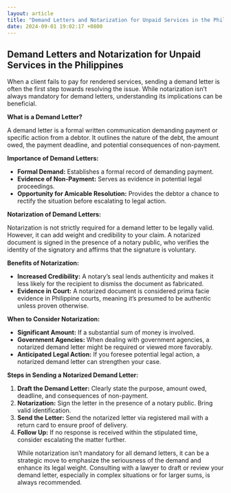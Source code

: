 ```yaml
---
layout: article
title: "Demand Letters and Notarization for Unpaid Services in the Philippines"
date: 2024-09-01 19:02:17 +0800
---
```


<h2>Demand Letters and Notarization for Unpaid Services in the Philippines</h2><p>When a client fails to pay for rendered services, sending a demand letter is often the first step towards resolving the issue. While notarization isn’t always mandatory for demand letters, understanding its implications can be beneficial.</p><p><strong>What is a Demand Letter?</strong></p><p>A demand letter is a formal written communication demanding payment or specific action from a debtor. It outlines the nature of the debt, the amount owed, the payment deadline, and potential consequences of non-payment.</p><p><strong>Importance of Demand Letters:</strong></p><ul><li><strong>Formal Demand:</strong> Establishes a formal record of demanding payment.</li><li><strong>Evidence of Non-Payment:</strong> Serves as evidence in potential legal proceedings.</li><li><strong>Opportunity for Amicable Resolution:</strong> Provides the debtor a chance to rectify the situation before escalating to legal action.</li></ul><p><strong>Notarization of Demand Letters:</strong></p><p>Notarization is not strictly required for a demand letter to be legally valid.  However, it can add weight and credibility to your claim. A notarized document is signed in the presence of a notary public, who verifies the identity of the signatory and affirms that the signature is voluntary.</p><p><strong>Benefits of Notarization:</strong></p><ul><li><strong>Increased Credibility:</strong>  A notary’s seal lends authenticity and makes it less likely for the recipient to dismiss the document as fabricated.</li><li><strong>Evidence in Court:</strong>  A notarized document is considered prima facie evidence in Philippine courts, meaning it’s presumed to be authentic unless proven otherwise.</li></ul><p><strong>When to Consider Notarization:</strong></p><ul><li><strong>Significant Amount:</strong>  If a substantial sum of money is involved.</li><li><strong>Government Agencies:</strong> When dealing with government agencies, a notarized demand letter might be required or viewed more favorably.</li><li><strong>Anticipated Legal Action:</strong> If you foresee potential legal action, a notarized demand letter can strengthen your case.</li></ul><p><strong>Steps in Sending a Notarized Demand Letter:</strong></p><ol><li><strong>Draft the Demand Letter:</strong>  Clearly state the purpose, amount owed, deadline, and consequences of non-payment.</li><li><strong>Notarization:</strong> Sign the letter in the presence of a notary public. Bring valid identification.</li><li><strong>Send the Letter:</strong> Send the notarized letter via registered mail with a return card to ensure proof of delivery.</li><li><strong>Follow Up:</strong> If no response is received within the stipulated time, consider escalating the matter further.</li></ul><p>While notarization isn’t mandatory for all demand letters, it can be a strategic move to emphasize the seriousness of the demand and enhance its legal weight.  Consulting with a lawyer to draft or review your demand letter, especially in complex situations or for larger sums, is always recommended.</p>